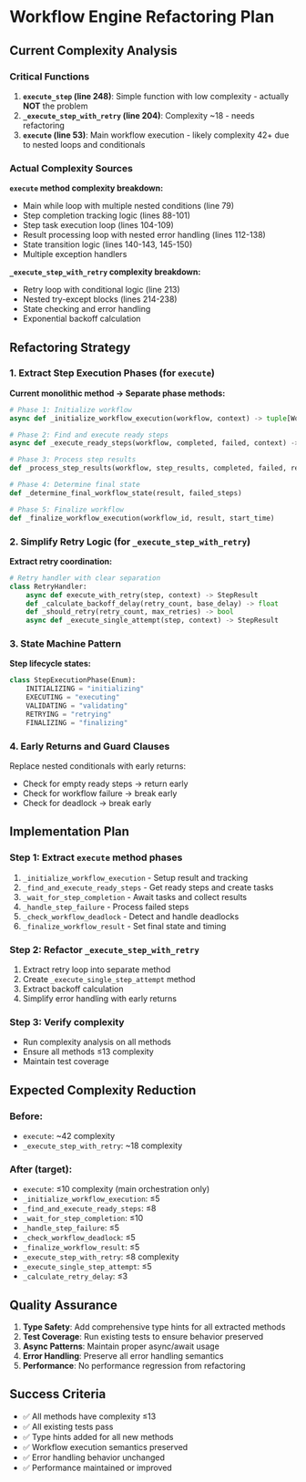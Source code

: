 # Workflow Engine Refactoring Plan

## Current Complexity Analysis

### Critical Functions
1. **`execute_step` (line 248)**: Simple function with low complexity - actually **NOT** the problem
2. **`_execute_step_with_retry` (line 204)**: Complexity ~18 - needs refactoring
3. **`execute` (line 53)**: Main workflow execution - likely complexity 42+ due to nested loops and conditionals

### Actual Complexity Sources

**`execute` method complexity breakdown:**
- Main while loop with multiple nested conditions (line 79)
- Step completion tracking logic (lines 88-101)
- Step task execution loop (lines 104-109)
- Result processing loop with nested error handling (lines 112-138)
- State transition logic (lines 140-143, 145-150)
- Multiple exception handlers

**`_execute_step_with_retry` complexity breakdown:**
- Retry loop with conditional logic (line 213)
- Nested try-except blocks (lines 214-238)
- State checking and error handling
- Exponential backoff calculation

## Refactoring Strategy

### 1. Extract Step Execution Phases (for `execute`)

**Current monolithic method → Separate phase methods:**

```python
# Phase 1: Initialize workflow
async def _initialize_workflow_execution(workflow, context) -> tuple[WorkflowResult, dict, set]

# Phase 2: Find and execute ready steps
async def _execute_ready_steps(workflow, completed, failed, context) -> list[tuple[str, StepResult]]

# Phase 3: Process step results
def _process_step_results(workflow, step_results, completed, failed, result) -> bool

# Phase 4: Determine final state
def _determine_final_workflow_state(result, failed_steps)

# Phase 5: Finalize workflow
def _finalize_workflow_execution(workflow_id, result, start_time)
```

### 2. Simplify Retry Logic (for `_execute_step_with_retry`)

**Extract retry coordination:**

```python
# Retry handler with clear separation
class RetryHandler:
    async def execute_with_retry(step, context) -> StepResult
    def _calculate_backoff_delay(retry_count, base_delay) -> float
    def _should_retry(retry_count, max_retries) -> bool
    async def _execute_single_attempt(step, context) -> StepResult
```

### 3. State Machine Pattern

**Step lifecycle states:**
```python
class StepExecutionPhase(Enum):
    INITIALIZING = "initializing"
    EXECUTING = "executing"
    VALIDATING = "validating"
    RETRYING = "retrying"
    FINALIZING = "finalizing"
```

### 4. Early Returns and Guard Clauses

Replace nested conditionals with early returns:
- Check for empty ready steps → return early
- Check for workflow failure → break early
- Check for deadlock → break early

## Implementation Plan

### Step 1: Extract `execute` method phases
1. `_initialize_workflow_execution` - Setup result and tracking
2. `_find_and_execute_ready_steps` - Get ready steps and create tasks
3. `_wait_for_step_completion` - Await tasks and collect results
4. `_handle_step_failure` - Process failed steps
5. `_check_workflow_deadlock` - Detect and handle deadlocks
6. `_finalize_workflow_result` - Set final state and timing

### Step 2: Refactor `_execute_step_with_retry`
1. Extract retry loop into separate method
2. Create `_execute_single_step_attempt` method
3. Extract backoff calculation
4. Simplify error handling with early returns

### Step 3: Verify complexity
- Run complexity analysis on all methods
- Ensure all methods ≤13 complexity
- Maintain test coverage

## Expected Complexity Reduction

### Before:
- `execute`: ~42 complexity
- `_execute_step_with_retry`: ~18 complexity

### After (target):
- `execute`: ≤10 complexity (main orchestration only)
- `_initialize_workflow_execution`: ≤5
- `_find_and_execute_ready_steps`: ≤8
- `_wait_for_step_completion`: ≤10
- `_handle_step_failure`: ≤5
- `_check_workflow_deadlock`: ≤5
- `_finalize_workflow_result`: ≤5
- `_execute_step_with_retry`: ≤8 complexity
- `_execute_single_step_attempt`: ≤5
- `_calculate_retry_delay`: ≤3

## Quality Assurance

1. **Type Safety**: Add comprehensive type hints for all extracted methods
2. **Test Coverage**: Run existing tests to ensure behavior preserved
3. **Async Patterns**: Maintain proper async/await usage
4. **Error Handling**: Preserve all error handling semantics
5. **Performance**: No performance regression from refactoring

## Success Criteria

- ✅ All methods have complexity ≤13
- ✅ All existing tests pass
- ✅ Type hints added for all new methods
- ✅ Workflow execution semantics preserved
- ✅ Error handling behavior unchanged
- ✅ Performance maintained or improved
